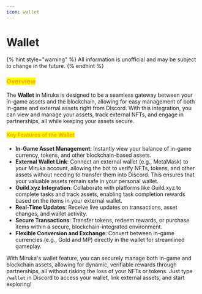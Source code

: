 ```yaml
---
icon: wallet
---
```


# Wallet

{% hint style="warning" %}
All information is unofficial and may be subject to change in the future.
{% endhint %}

### <mark style="color:orange;">Overview</mark>

The **Wallet** in Miruka is designed to be a seamless gateway between your in-game assets and the blockchain, allowing for easy management of both in-game and external assets right from Discord. With this integration, you can view and manage your assets, track external NFTs, and engage in partnerships, all while keeping your assets secure.

#### <mark style="color:orange;">Key Features of the Wallet</mark>

* **In-Game Asset Management**: Instantly view your balance of in-game currency, tokens, and other blockchain-based assets.
* **External Wallet Link**: Connect an external wallet (e.g., MetaMask) to your Miruka account, allowing the bot to verify NFTs, tokens, and other assets without needing to transfer them into Discord. This ensures that your valuable assets remain safe in your personal wallet.
* **Guild.xyz Integration**: Collaborate with platforms like Guild.xyz to complete tasks and track assets, enabling task completion rewards based on the items in your external wallet.
* **Real-Time Updates**: Receive live updates on transactions, asset changes, and wallet activity.
* **Secure Transactions**: Transfer tokens, redeem rewards, or purchase items within a secure, blockchain-integrated environment.
* **Flexible Conversion and Exchange**: Convert between in-game currencies (e.g., Gold and MP) directly in the wallet for streamlined gameplay.

With Miruka's wallet feature, you can securely manage both in-game and blockchain assets, allowing for dynamic, verifiable rewards through partnerships, all without risking the loss of your NFTs or tokens. Just type `/wallet` in Discord to access your wallet, link external assets, and start exploring!
